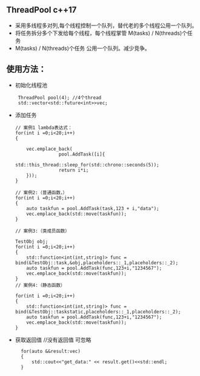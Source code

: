 ## ThreadPool  c++17
- 采用多线程多对列,每个线程控制一个队列，替代老的多个线程公用一个队列。
- 将任务拆分多个下发给每个线程，每个线程掌管 M(tasks) / N(threads)个任务
-  M(tasks) / N(threads)个任务 公用一个队列。减少竞争。
  

## 使用方法：

 - 初始化线程池
  
        ThreadPool pool(4); //4个thread
        std::vector<std::future<int>>vec;
 -  添加任务

        

        // 案例1 lambda表达式：
        for(int i =0;i<20;i++)
        {

            vec.emplace_back(
                        pool.AddTask([i]{
                        std::this_thread::sleep_for(std::chrono::seconds(5));
                        return i*i;
            }));
        }

        // 案例2:（普通函数，）
        for(int i =0;i<20;i++)
        {
            auto taskfun = pool.AddTask(task,123 + i,"data");
            vec.emplace_back(std::move(taskfun));
        }

        // 案例3:（类成员函数）

        TestObj obj;
        for(int i =0;i<20;i++)
        {
            std::function<int(int,string)> func = bind(&TestObj::task,&obj,placeholders::_1,placeholders::_2);
            auto taskfun = pool.AddTask(func,123+i,"1234567");
            vec.emplace_back(std::move(taskfun));
        }
        // 案例4:（静态函数）

        for(int i =0;i<20;i++)
        {
            std::function<int(int,string)> func = bind(&TestObj::taskstatic,placeholders::_1,placeholders::_2);
            auto taskfun = pool.AddTask(func,123+i,"1234567");
            vec.emplace_back(std::move(taskfun));
        }

- 获取返回值 //没有返回值 可忽略

        for(auto &&result:vec)
        {
            std::cout<<"get_data:" << result.get()<<std::endl;
        }